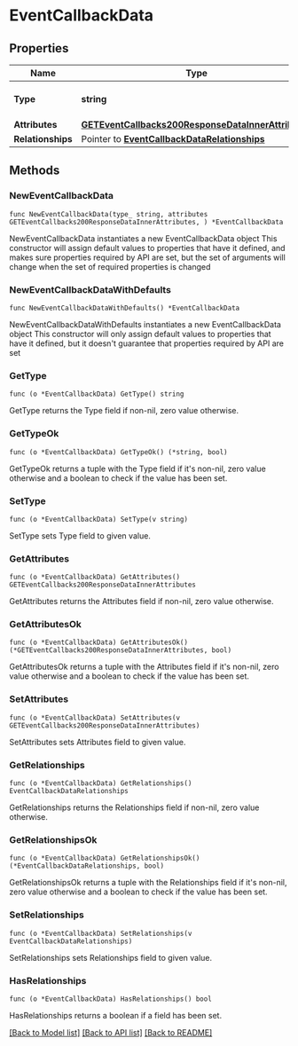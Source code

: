 # EventCallbackData

## Properties

Name | Type | Description | Notes
------------ | ------------- | ------------- | -------------
**Type** | **string** | The resource&#39;s type | 
**Attributes** | [**GETEventCallbacks200ResponseDataInnerAttributes**](GETEventCallbacks200ResponseDataInnerAttributes.md) |  | 
**Relationships** | Pointer to [**EventCallbackDataRelationships**](EventCallbackDataRelationships.md) |  | [optional] 

## Methods

### NewEventCallbackData

`func NewEventCallbackData(type_ string, attributes GETEventCallbacks200ResponseDataInnerAttributes, ) *EventCallbackData`

NewEventCallbackData instantiates a new EventCallbackData object
This constructor will assign default values to properties that have it defined,
and makes sure properties required by API are set, but the set of arguments
will change when the set of required properties is changed

### NewEventCallbackDataWithDefaults

`func NewEventCallbackDataWithDefaults() *EventCallbackData`

NewEventCallbackDataWithDefaults instantiates a new EventCallbackData object
This constructor will only assign default values to properties that have it defined,
but it doesn't guarantee that properties required by API are set

### GetType

`func (o *EventCallbackData) GetType() string`

GetType returns the Type field if non-nil, zero value otherwise.

### GetTypeOk

`func (o *EventCallbackData) GetTypeOk() (*string, bool)`

GetTypeOk returns a tuple with the Type field if it's non-nil, zero value otherwise
and a boolean to check if the value has been set.

### SetType

`func (o *EventCallbackData) SetType(v string)`

SetType sets Type field to given value.


### GetAttributes

`func (o *EventCallbackData) GetAttributes() GETEventCallbacks200ResponseDataInnerAttributes`

GetAttributes returns the Attributes field if non-nil, zero value otherwise.

### GetAttributesOk

`func (o *EventCallbackData) GetAttributesOk() (*GETEventCallbacks200ResponseDataInnerAttributes, bool)`

GetAttributesOk returns a tuple with the Attributes field if it's non-nil, zero value otherwise
and a boolean to check if the value has been set.

### SetAttributes

`func (o *EventCallbackData) SetAttributes(v GETEventCallbacks200ResponseDataInnerAttributes)`

SetAttributes sets Attributes field to given value.


### GetRelationships

`func (o *EventCallbackData) GetRelationships() EventCallbackDataRelationships`

GetRelationships returns the Relationships field if non-nil, zero value otherwise.

### GetRelationshipsOk

`func (o *EventCallbackData) GetRelationshipsOk() (*EventCallbackDataRelationships, bool)`

GetRelationshipsOk returns a tuple with the Relationships field if it's non-nil, zero value otherwise
and a boolean to check if the value has been set.

### SetRelationships

`func (o *EventCallbackData) SetRelationships(v EventCallbackDataRelationships)`

SetRelationships sets Relationships field to given value.

### HasRelationships

`func (o *EventCallbackData) HasRelationships() bool`

HasRelationships returns a boolean if a field has been set.


[[Back to Model list]](../README.md#documentation-for-models) [[Back to API list]](../README.md#documentation-for-api-endpoints) [[Back to README]](../README.md)


